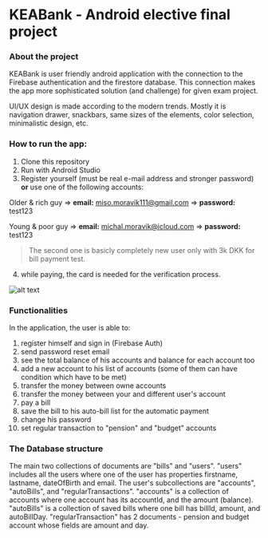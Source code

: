 # KEABank - Android elective final project
### About the project
KEABank is user friendly android application with the connection to the Firebase authentication and the firestore database. This connection makes the app more sophisticated solution (and challenge) for given exam project. 

UI/UX design is made according to the modern trends. Mostly it is navigation drawer, snackbars, same sizes of the elements, color selection, minimalistic design, etc.

### How to run the app:
1. Clone this repository
2. Run with Android Studio
3. Register yourself (must be real e-mail address and stronger password) **or** use one of the following accounts:

Older & rich guy => **email:** miso.moravik111@gmail.com => **password:** test123

Young & poor guy => **email:** michal.moravik@icloud.com => **password:** test123

>The second one is basicly completely new user only with 3k DKK for bill payment test.

4. while paying, the card is needed for the verification process. 

![alt text](https://i.imgur.com/X9vvq1i.png)

### Functionalities
In the application, the user is able to:
1. register himself and sign in (Firebase Auth)
2. send password reset email
3. see the total balance of his accounts and balance for each account too
4. add a new account to his list of accounts (some of them can have condition which have to be met)
5. transfer the money between owne accounts
6. transfer the money between your and different user's account
7. pay a bill
8. save the bill to his auto-bill list for the automatic payment
9. change his password
10. set regular transaction to "pension" and "budget" accounts

### The Database structure
The main two collections of documents are "bills" and "users".  "users" includes all the users where one of the user has properties firstname, lastname, dateOfBirth and email. The user's subcollections are "accounts", "autoBills", and "regularTransactions". "accounts" is a collection of accounts where one account has its accountId, and the amount (balance). "autoBills" is a collection of saved bills where one bill has billId, amount, and autoBillDay. "regularTransaction" has 2 documents - pension and budget account whose fields are amount and day.
